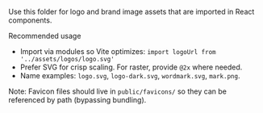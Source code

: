 Use this folder for logo and brand image assets that are imported in React components.

Recommended usage
- Import via modules so Vite optimizes: `import logoUrl from '../assets/logos/logo.svg'`
- Prefer SVG for crisp scaling. For raster, provide `@2x` where needed.
- Name examples: `logo.svg`, `logo-dark.svg`, `wordmark.svg`, `mark.png`.

Note: Favicon files should live in `public/favicons/` so they can be referenced by path (bypassing bundling).
